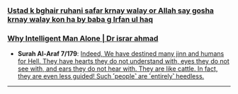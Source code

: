 ### [Ustad k bghair ruhani safar krnay walay or Allah say gosha krnay walay kon ha by baba g Irfan ul haq](https://www.youtube.com/watch?v=3sSCS15xg08)

### [Why Intelligent Man Alone | Dr israr ahmad](https://www.youtube.com/watch?v=D1Qn93EtfRw)

* __Surah Al-Araf 7/179__: [Indeed, We have destined many jinn and humans for Hell. They have hearts they do not understand with, eyes they do not see with, and ears they do not hear with. They are like cattle. In fact, they are even less guided! Such ˹people˺ are ˹entirely˺ heedless.](https://quran.com/7/179)

***
